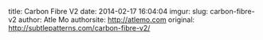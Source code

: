 title: Carbon Fibre V2
date: 2014-02-17 16:04:04
imgur: 
slug: carbon-fibre-v2
author: Atle Mo
authorsite: http://atlemo.com
original: http://subtlepatterns.com/carbon-fibre-v2/
